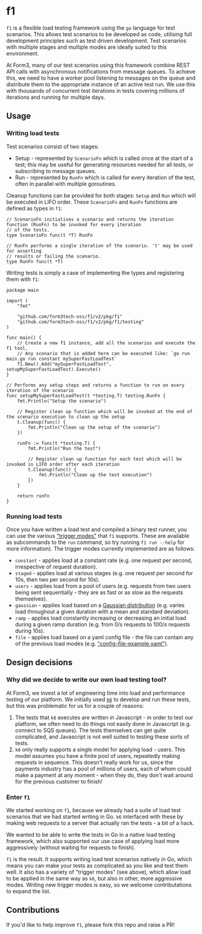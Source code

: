 # f1
`f1` is a flexible load testing framework using the `go` language for test scenarios. This allows test scenarios to be developed as code, utilising full development principles such as test driven development. Test scenarios with multiple stages and multiple modes are ideally suited to this environment.

At Form3, many of our test scenarios using this framework combine REST API calls with asynchronous notifications from message queues. To achieve this, we need to have a worker pool listening to messages on the queue and distribute them to the appropriate instance of an active test run. We use this with thousands of concurrent test iterations in tests covering millions of iterations and running for multiple days.

## Usage
### Writing load tests
Test scenarios consist of two stages: 
* Setup - represented by `ScenarioFn` which is called once at the start of a test; this may be useful for generating resources needed for all tests, or subscribing to message queues.
* Run - represented by `RunFn` which is called for every iteration of the test, often in parallel with multiple goroutines.

Cleanup functions can be provided for both stages: `Setup` and `Run` which will be executed in LIFO order.
These `ScenarioFn` and `RunFn` functions are defined as types in `f1`:

```golang
// ScenarioFn initialises a scenario and returns the iteration function (RunFn) to be invoked for every iteration
// of the tests.
type ScenarioFn func(t *T) RunFn

// RunFn performs a single iteration of the scenario. 't' may be used for asserting
// results or failing the scenario.
type RunFn func(t *T)
```

Writing tests is simply a case of implementing the types and registering them with `f1`:

```golang
package main

import (
	"fmt"

	"github.com/form3tech-oss/f1/v2/pkg/f1"
	"github.com/form3tech-oss/f1/v2/pkg/f1/testing"
)

func main() {
	// Create a new f1 instance, add all the scenarios and execute the f1 tool.
	// Any scenario that is added here can be executed like: `go run main.go run constant mySuperFastLoadTest`
	f1.New().Add("mySuperFastLoadTest", setupMySuperFastLoadTest).Execute()
}

// Performs any setup steps and returns a function to run on every iteration of the scenario
func setupMySuperFastLoadTest(t *testing.T) testing.RunFn {
	fmt.Println("Setup the scenario")
	
	// Register clean up function which will be invoked at the end of the scenario execution to clean up the setup
	t.Cleanup(func() {
		fmt.Println("Clean up the setup of the scenario")
	})
	
	runFn := func(t *testing.T) {
	    fmt.Println("Run the test")

		// Register clean up function for each test which will be invoked in LIFO order after each iteration 
		t.Cleanup(func() {
			fmt.Println("Clean up the test execution")
		})
	}

	return runFn
}
```

### Running load tests
Once you have written a load test and compiled a binary test runner, you can use the various ["trigger modes"](https://github.com/form3tech-oss/f1/v2/tree/master/pkg/f1/trigger) that `f1` supports. These are available as subcommands to the `run` command, so try running `f1 run --help` for more information). The trigger modes currently implemented are as follows:

* `constant` - applies load at a constant rate (e.g. one request per second, irrespective of request duration).
* `staged` - applies load at various stages (e.g. one request per second for 10s, then two per second for 10s).
* `users` - applies load from a pool of users (e.g. requests from two users being sent sequentially - they are as fast or as slow as the requests themselves).
* `gaussian` - applies load based on a [Gaussian distribution](https://en.wikipedia.org/wiki/Normal_distribution) (e.g. varies load throughout a given duration with a mean and standard deviation).
* `ramp` - applies load constantly increasing or decreasing an initial load during a given ramp duration (e.g. from 0/s requests to 100/s requests during 10s).
* `file` - applies load based on a yaml config file - the file can contain any of the previous load modes (e.g. ["config-file-example.yaml"](config-file-example.yaml)).

## Design decisions
### Why did we decide to write our own load testing tool?
At Form3, we invest a lot of engineering time into load and performance testing of our platform. We initially used [`k6`](https://github.com/loadimpact/k6) to develop and run these tests, but this was problematic for us for a couple of reasons:

1. The tests that `k6` executes are written in Javascript - in order to test our platform, we often need to do things not easily done in Javascript (e.g. connect to SQS queues). The tests themselves can get quite complicated, and Javascript is not well suited to testing these sorts of tests.
2. `k6` only really supports a single model for applying load - users. This model assumes you have a finite pool of users, repeatedly making requests in sequence. This doesn't really work for us, since the payments industry has a pool of millions of users, each of whom could make a payment at any moment - when they do, they don't wait around for the previous customer to finish!

### Enter `f1`
We started working on `f1`, because we already had a suite of load test scenarios that we had started writing in Go. `k6` interfaced with these by making web requests to a server that actually ran the tests - a bit of a hack.

We wanted to be able to write the tests in Go in a native load testing framework, which also supported our use case of applying load more aggressively (without waiting for requests to finish).

`f1` is the result. It supports writing load test scenarios natively in Go, which means you can make your tests as complicated as you like and test them well. It also has a variety of "trigger modes" (see above), which allow load to be applied in the same way as `k6`, but also in other, more aggressive modes. Writing new trigger modes is easy, so we welcome contributations to expand the list.

## Contributions
If you'd like to help improve `f1`, please fork this repo and raise a PR!
